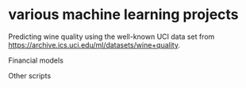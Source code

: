 # various machine learning projects
Predicting wine quality using the well-known UCI data set from https://archive.ics.uci.edu/ml/datasets/wine+quality.

Financial models

Other scripts

